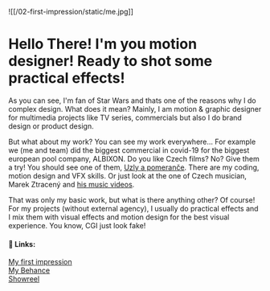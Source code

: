 ![[/02-first-impression/static/me.jpg]]
# Hello There! I'm you motion designer! Ready to shot some practical effects!

As you can see, I'm fan of Star Wars and thats one of the reasons why I do complex design. What does it mean? Mainly, I am motion & graphic designer for multimedia projects like TV series, commercials but also I do brand design or product design.

But what about my work? You can see my work everywhere... For example we (me and team) did the biggest commercial in covid-19 for the biggest european pool company, ALBIXON. Do you like Czech films? No? Give them a try! You should see one of them, [Uzly a pomeranče](https://www.imdb.com/title/tt9258012/). There are my coding, motion design and VFX skills. Or just look at the one of Czech musician, Marek Ztracený and [his music videos](https://www.youtube.com/watch?v=pVS7qJakzSI).

That was only my basic work, but what is there anything other? Of course! For my projects (without external agency), I usually do practical effects and I mix them with visual effects and motion design for the best visual experience. You know, CGI just look fake! 

#### 🔗 Links:
[My first impression](/02-first-impression/02-first-impression.md)\
[My Behance](http://be.net/JiriKrblich)\
[Showreel](https://f.io/5K060J4q)